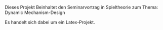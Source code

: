 Dieses Projekt Beinhaltet den Seminarvortrag in Spieltheorie zum Thema:
Dynamic Mechanism-Design

Es handelt sich dabei um ein Latex-Projekt.

